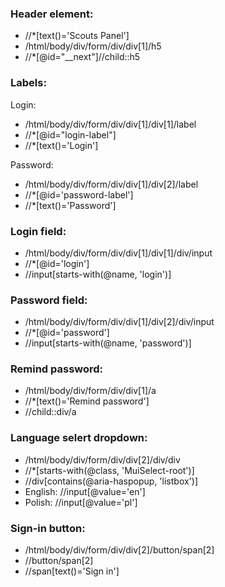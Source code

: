 
### Header element:
 - //*[text()='Scouts Panel']
 - /html/body/div/form/div/div[1]/h5
 - //*[@id="__next"]//child::h5

### Labels:
Login: 
 - /html/body/div/form/div/div[1]/div[1]/label
 - //*[@id="login-label"]
 - //*[text()='Login']

Password:
 - /html/body/div/form/div/div[1]/div[2]/label
 - //*[@id='password-label']
 - //*[text()='Password']

### Login field:
 - /html/body/div/form/div/div[1]/div[1]/div/input
 - //*[@id='login']
 - //input[starts-with(@name, 'login')]

### Password field:
 - /html/body/div/form/div/div[1]/div[2]/div/input
 -  //*[@id='password']
 - //input[starts-with(@name, 'password')]

### Remind password: 
 - /html/body/div/form/div/div[1]/a
 - //*[text()='Remind password']
 - //child::div/a

### Language selert dropdown: 
 - /html/body/div/form/div/div[2]/div/div
 - //*[starts-with(@class, 'MuiSelect-root')]
 - //div[contains(@aria-haspopup, 'listbox')]
 - English: //input[@value='en']
 - Polish: //input[@value='pl']

### Sign-in button:
 - /html/body/div/form/div/div[2]/button/span[2]
 - //button/span[2]
 - //span[text()='Sign in']
